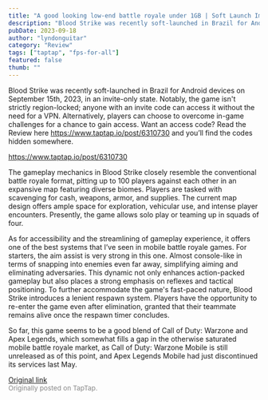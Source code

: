 ```yaml
---
title: "A good looking low-end battle royale under 1GB | Soft Launch Impressions - Blood Strike"
description: "Blood Strike was recently soft-launched in Brazil for Android devices on September 15th, 2023, in an invite-only state. Notably, the game isn't strictly region-locked; anyone with an invite code can access it without the need for a VPN. Alternatively, players can choose to overcome in-game challenges for a chance to gain access. Want an access code? Read the Review here https://www.taptap.io/post/6310730 and you’ll find the codes hidden somewhere."
pubDate: 2023-09-18
author: "lyndonguitar"
category: "Review"
tags: ["taptap", "fps-for-all"]
featured: false
thumb: ""
---
```


Blood Strike was recently soft-launched in Brazil for Android devices on September 15th, 2023, in an invite-only state. Notably, the game isn't strictly region-locked; anyone with an invite code can access it without the need for a VPN. Alternatively, players can choose to overcome in-game challenges for a chance to gain access. Want an access code? Read the Review here https://www.taptap.io/post/6310730 and you’ll find the codes hidden somewhere.

https://www.taptap.io/post/6310730

The gameplay mechanics in Blood Strike closely resemble the conventional battle royale format, pitting up to 100 players against each other in an expansive map featuring diverse biomes. Players are tasked with scavenging for cash, weapons, armor, and supplies. The current map design offers ample space for exploration, vehicular use, and intense player encounters. Presently, the game allows solo play or teaming up in squads of four.

As for accessibility and the streamlining of gameplay experience, it offers one of the best systems that I’ve seen in mobile battle royale games. For starters, the aim assist is very strong in this one. Almost console-like in terms of snapping into enemies even far away, simplifying aiming and eliminating adversaries. This dynamic not only enhances action-packed gameplay but also places a strong emphasis on reflexes and tactical positioning. To further accommodate the game's fast-paced nature, Blood Strike introduces a lenient respawn system. Players have the opportunity to re-enter the game even after elimination, granted that their teammate remains alive once the respawn timer concludes.

So far, this game seems to be a good blend of Call of Duty: Warzone and Apex Legends, which somewhat fills a gap in the otherwise saturated mobile battle royale market, as Call of Duty: Warzone Mobile is still unreleased as of this point, and Apex Legends Mobile had just discontinued its services last May.

[Original link](https://www.taptap.io/post/6310729)<br><span style="font-size: 0.95em; color: #888;">Originally posted on TapTap.</span>
